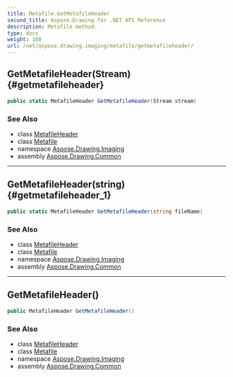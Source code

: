 ```yaml
---
title: Metafile.GetMetafileHeader
second_title: Aspose.Drawing for .NET API Reference
description: Metafile method. 
type: docs
weight: 160
url: /net/aspose.drawing.imaging/metafile/getmetafileheader/
---
```

## GetMetafileHeader(Stream) {#getmetafileheader}

```csharp
public static MetafileHeader GetMetafileHeader(Stream stream)
```

### See Also

* class [MetafileHeader](../../metafileheader/)
* class [Metafile](../)
* namespace [Aspose.Drawing.Imaging](../../metafile/)
* assembly [Aspose.Drawing.Common](../../../)

---

## GetMetafileHeader(string) {#getmetafileheader_1}

```csharp
public static MetafileHeader GetMetafileHeader(string fileName)
```

### See Also

* class [MetafileHeader](../../metafileheader/)
* class [Metafile](../)
* namespace [Aspose.Drawing.Imaging](../../metafile/)
* assembly [Aspose.Drawing.Common](../../../)

---

## GetMetafileHeader()

```csharp
public MetafileHeader GetMetafileHeader()
```

### See Also

* class [MetafileHeader](../../metafileheader/)
* class [Metafile](../)
* namespace [Aspose.Drawing.Imaging](../../metafile/)
* assembly [Aspose.Drawing.Common](../../../)


